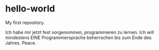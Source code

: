 # hello-world
My first repository. 

Ich habe mir jetzt fest vorgenommen, programmieren zu lernen. Ich will mindestens EINE Programmiersprache beherrschen bis zum Ende des Jahres.
Peace.
